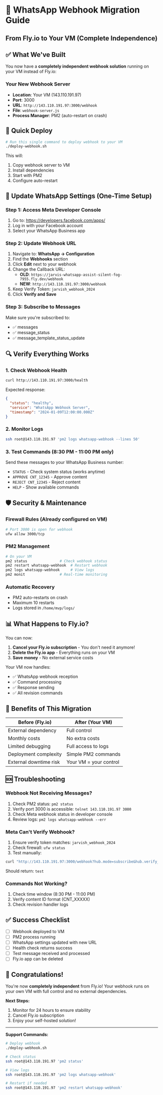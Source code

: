 # 🔄 WhatsApp Webhook Migration Guide
## From Fly.io to Your VM (Complete Independence)

## ✅ What We've Built

You now have a **completely independent webhook solution** running on your VM instead of Fly.io:

### Your New Webhook Server
- **Location**: Your VM (143.110.191.97)
- **Port**: 3000
- **URL**: `http://143.110.191.97:3000/webhook`
- **File**: `webhook-server.js`
- **Process Manager**: PM2 (auto-restart on crash)

## 🚀 Quick Deploy

```bash
# Run this single command to deploy webhook to your VM
./deploy-webhook.sh
```

This will:
1. Copy webhook server to VM
2. Install dependencies
3. Start with PM2
4. Configure auto-restart

## 📱 Update WhatsApp Settings (One-Time Setup)

### Step 1: Access Meta Developer Console
1. Go to: https://developers.facebook.com/apps/
2. Log in with your Facebook account
3. Select your WhatsApp Business app

### Step 2: Update Webhook URL
1. Navigate to: **WhatsApp → Configuration**
2. Find the **Webhooks** section
3. Click **Edit** next to your webhook
4. Change the Callback URL:
   - **OLD**: `https://jarvis-whatsapp-assist-silent-fog-7955.fly.dev/webhook`
   - **NEW**: `http://143.110.191.97:3000/webhook`
5. Keep Verify Token: `jarvish_webhook_2024`
6. Click **Verify and Save**

### Step 3: Subscribe to Messages
Make sure you're subscribed to:
- ✅ messages
- ✅ message_status
- ✅ message_template_status_update

## 🔍 Verify Everything Works

### 1. Check Webhook Health
```bash
curl http://143.110.191.97:3000/health
```

Expected response:
```json
{
  "status": "healthy",
  "service": "WhatsApp Webhook Server",
  "timestamp": "2024-01-09T12:00:00.000Z"
}
```

### 2. Monitor Logs
```bash
ssh root@143.110.191.97 'pm2 logs whatsapp-webhook --lines 50'
```

### 3. Test Commands (8:30 PM - 11:00 PM only)
Send these messages to your WhatsApp Business number:
- `STATUS` - Check system status (works anytime)
- `APPROVE CNT_12345` - Approve content
- `REJECT CNT_12345` - Reject content
- `HELP` - Show available commands

## 🛡️ Security & Maintenance

### Firewall Rules (Already configured on VM)
```bash
# Port 3000 is open for webhook
ufw allow 3000/tcp
```

### PM2 Management
```bash
# On your VM
pm2 status               # Check webhook status
pm2 restart whatsapp-webhook  # Restart webhook
pm2 logs whatsapp-webhook     # View logs
pm2 monit                # Real-time monitoring
```

### Automatic Recovery
- PM2 auto-restarts on crash
- Maximum 10 restarts
- Logs stored in `/home/mvp/logs/`

## 📊 What Happens to Fly.io?

You can now:
1. **Cancel your Fly.io subscription** - You don't need it anymore!
2. **Delete the Fly.io app** - Everything runs on your VM
3. **Save money** - No external service costs

Your VM now handles:
- ✅ WhatsApp webhook reception
- ✅ Command processing
- ✅ Response sending
- ✅ All revision commands

## 🎯 Benefits of This Migration

| Before (Fly.io) | After (Your VM) |
|-----------------|-----------------|
| External dependency | Full control |
| Monthly costs | No extra costs |
| Limited debugging | Full access to logs |
| Deployment complexity | Simple PM2 commands |
| External downtime risk | Your VM = your control |

## 🆘 Troubleshooting

### Webhook Not Receiving Messages?
1. Check PM2 status: `pm2 status`
2. Verify port 3000 is accessible: `telnet 143.110.191.97 3000`
3. Check Meta webhook status in developer console
4. Review logs: `pm2 logs whatsapp-webhook --err`

### Meta Can't Verify Webhook?
1. Ensure verify token matches: `jarvish_webhook_2024`
2. Check firewall: `ufw status`
3. Test manually:
```bash
curl "http://143.110.191.97:3000/webhook?hub.mode=subscribe&hub.verify_token=jarvish_webhook_2024&hub.challenge=test"
```
Should return: `test`

### Commands Not Working?
1. Check time window (8:30 PM - 11:00 PM)
2. Verify content ID format (CNT_XXXXX)
3. Check revision handler logs

## ✅ Success Checklist

- [ ] Webhook deployed to VM
- [ ] PM2 process running
- [ ] WhatsApp settings updated with new URL
- [ ] Health check returns success
- [ ] Test message received and processed
- [ ] Fly.io app can be deleted

## 🎉 Congratulations!

You're now **completely independent** from Fly.io! Your webhook runs on your own VM with full control and no external dependencies.

**Next Steps:**
1. Monitor for 24 hours to ensure stability
2. Cancel Fly.io subscription
3. Enjoy your self-hosted solution!

---

**Support Commands:**
```bash
# Deploy webhook
./deploy-webhook.sh

# Check status
ssh root@143.110.191.97 'pm2 status'

# View logs
ssh root@143.110.191.97 'pm2 logs whatsapp-webhook'

# Restart if needed
ssh root@143.110.191.97 'pm2 restart whatsapp-webhook'
```